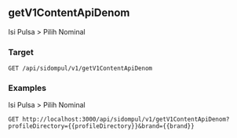 ## getV1ContentApiDenom
Isi Pulsa &gt; Pilih Nominal

### Target
```
GET /api/sidompul/v1/getV1ContentApiDenom
```




### Examples
Isi Pulsa &gt; Pilih Nominal
```
GET http://localhost:3000/api/sidompul/v1/getV1ContentApiDenom?profileDirectory={{profileDirectory}}&brand={{brand}}
```

